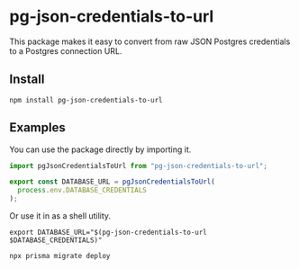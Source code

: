 # pg-json-credentials-to-url

This package makes it easy to convert from raw JSON Postgres credentials to a Postgres connection URL.

## Install

```shell
npm install pg-json-credentials-to-url
```

## Examples

You can use the package directly by importing it.

```ts
import pgJsonCredentialsToUrl from "pg-json-credentials-to-url";

export const DATABASE_URL = pgJsonCredentialsToUrl(
  process.env.DATABASE_CREDENTIALS
);
```

Or use it in as a shell utility.

```shell
export DATABASE_URL="$(pg-json-credentials-to-url $DATABASE_CREDENTIALS)"

npx prisma migrate deploy
```
